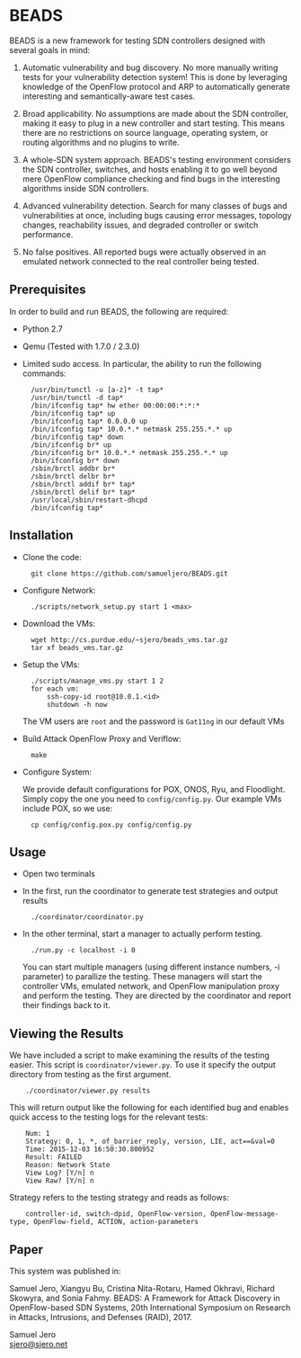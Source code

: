 BEADS
==========================================

BEADS is a new framework for testing SDN controllers designed with several goals in mind:

1. Automatic vulnerability and bug discovery. No more manually writing tests for your vulnerability detection system! This is done by leveraging knowledge of the OpenFlow protocol and ARP to automatically generate interesting and semantically-aware test cases.

2. Broad applicability. No assumptions are made about the SDN controller, making it easy to plug in a new controller and start testing. This means there are no restrictions on source language, operating system, or routing algorithms and no plugins to write.

3. A whole-SDN system approach. BEADS's testing environment considers the SDN controller, switches, and hosts enabling it to go well beyond mere OpenFlow compliance checking and find bugs in the interesting algorithms inside SDN controllers.

4. Advanced vulnerability detection. Search for many classes of bugs and vulnerabilities at once, including bugs causing error messages, topology changes, reachability issues, and degraded controller or switch performance.

5. No false positives. All reported bugs were actually observed in an emulated network connected to the real controller being tested.

## Prerequisites
In order to build and run BEADS, the following are required:
* Python 2.7
* Qemu (Tested with 1.7.0 / 2.3.0)
* Limited sudo access. In particular, the ability to run the following commands:

		/usr/bin/tunctl -u [a-z]* -t tap*
		/usr/bin/tunctl -d tap*
		/bin/ifconfig tap* hw ether 00:00:00:*:*:*
		/bin/ifconfig tap* up
		/bin/ifconfig tap* 0.0.0.0 up
		/bin/ifconfig tap* 10.0.*.* netmask 255.255.*.* up
		/bin/ifconfig tap* down
		/bin/ifconfig br* up
		/bin/ifconfig br* 10.0.*.* netmask 255.255.*.* up
		/bin/ifconfig br* down
		/sbin/brctl addbr br*
		/sbin/brctl delbr br*
		/sbin/brctl addif br* tap*
		/sbin/brctl delif br* tap*
		/usr/local/sbin/restart-dhcpd
		/bin/ifconfig tap*

## Installation
* Clone the code:

		git clone https://github.com/samueljero/BEADS.git

* Configure Network:

		./scripts/network_setup.py start 1 <max>

* Download the VMs:

		wget http://cs.purdue.edu/~sjero/beads_vms.tar.gz
		tar xf beads_vms.tar.gz

* Setup the VMs:

		./scripts/manage_vms.py start 1 2
		for each vm:
			ssh-copy-id root@10.0.1.<id>
			shutdown -h now

	The VM users are `root` and the password is `Gat11ng` in our default VMs

* Build Attack OpenFlow Proxy and Veriflow:

		make

* Configure System:

	We provide default configurations for POX, ONOS, Ryu, and Floodlight. Simply copy the one you need to `config/config.py`. Our example VMs include POX, so we use:

		cp config/config.pox.py config/config.py

## Usage

* Open two terminals

* In the first, run the coordinator to generate test strategies and output results

		./coordinator/coordinator.py

* In the other terminal, start a manager to actually perform testing.

		./run.py -c localhost -i 0

	You can start multiple managers (using different instance numbers, -i parameter) to parallize the testing. These managers will start the controller VMs, emulated network, and OpenFlow manipulation proxy and perform the testing. They are directed by the coordinator and report their findings back to it.

## Viewing the Results
We have included a script to make examining the results of the testing easier. This script is `coordinator/viewer.py`. To use it specify the output directory from testing as the first argument.

		./coordinator/viewer.py results

This will return output like the following for each identified bug and enables quick access to the testing logs for the relevant tests:

		Num: 1
		Strategy: 0, 1, *, of_barrier_reply, version, LIE, act==&val=0
		Time: 2015-12-03 16:50:30.800952
		Result: FAILED
		Reason: Network State
		View Log? [Y/n] n
		View Raw? [Y/n] n

Strategy refers to the testing strategy and reads as follows:

		controller-id, switch-dpid, OpenFlow-version, OpenFlow-message-type, OpenFlow-field, ACTION, action-parameters

## Paper

This system was published in:

Samuel Jero, Xiangyu Bu, Cristina Nita-Rotaru, Hamed Okhravi, Richard Skowyra, and Sonia Fahmy. BEADS: A Framework for Attack Discovery in OpenFlow-based SDN Systems, 20th International Symposium on Research in Attacks, Intrusions, and Defenses (RAID), 2017.


Samuel Jero  
<sjero@sjero.net>
